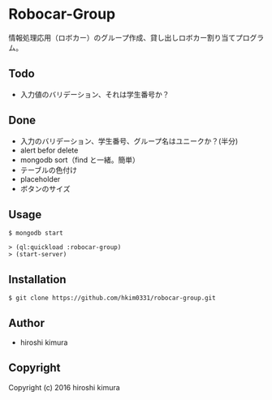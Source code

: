 # Robocar-Group

情報処理応用（ロボカー）のグループ作成、貸し出しロボカー割り当てプログラム。

## Todo

* 入力値のバリデーション、それは学生番号か？

## Done

* 入力のバリデーション、学生番号、グループ名はユニークか？(半分)
* alert befor delete
* mongodb sort（find と一緒。簡単）
* テーブルの色付け
* placeholder
* ボタンのサイズ

## Usage

```
$ mongodb start
```

```
> (ql:quickload :robocar-group)
> (start-server)
```

## Installation

```
$ git clone https://github.com/hkim0331/robocar-group.git
```

## Author

* hiroshi kimura

## Copyright

Copyright (c) 2016 hiroshi kimura
